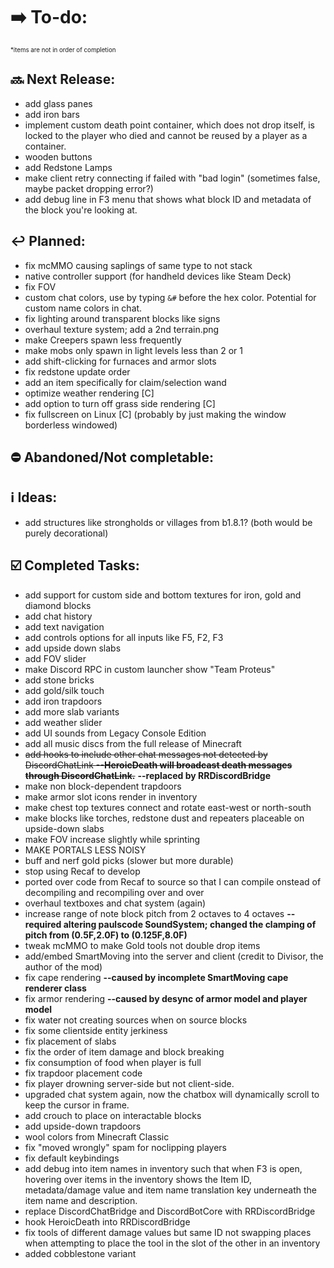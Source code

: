 # ➡️ To-do:
<sup><sup>*items are not in order of completion</sup></sup>

## 🔜 Next Release:
- add glass panes
- add iron bars
- implement custom death point container, which does not drop itself, is locked to the player who died and cannot be reused by a player as a container.
- wooden buttons
- add Redstone Lamps
- make client retry connecting if failed with "bad login" (sometimes false, maybe packet dropping error?) 
- add debug line in F3 menu that shows what block ID and metadata of the block you're looking at.


## ↩️ Planned:
- fix mcMMO causing saplings of same type to not stack
- native controller support (for handheld devices like Steam Deck)
- fix FOV
- custom chat colors, use by typing `&#` before the hex color. Potential for custom name colors in chat.
- fix lighting around transparent blocks like signs
- overhaul texture system; add a 2nd terrain.png
- make Creepers spawn less frequently
- make mobs only spawn in light levels less than 2 or 1
- add shift-clicking for furnaces and armor slots
- fix redstone update order
- add an item specifically for claim/selection wand
- optimize weather rendering [C]
- add option to turn off grass side rendering [C]
- fix fullscreen on Linux [C] (probably by just making the window borderless windowed)

## ⛔ Abandoned/Not completable:

## ℹ️ Ideas:
- add structures like strongholds or villages from b1.8.1? (both would be purely decorational)

## ☑️ Completed Tasks:
- add support for custom side and bottom textures for iron, gold and diamond blocks
- add chat history
- add text navigation
- add controls options for all inputs like F5, F2, F3
- add upside down slabs
- add FOV slider
- make Discord RPC in custom launcher show "Team Proteus"
- add stone bricks
- add gold/silk touch
- add iron trapdoors
- add more slab variants
- add weather slider
- add UI sounds from Legacy Console Edition
- add all music discs from the full release of Minecraft
- ~~add hooks to include other chat messages not detected by DiscordChatLink  **--HeroicDeath will broadcast death messages through DiscordChatLink.**~~ **--replaced by RRDiscordBridge**
- make non block-dependent trapdoors
- make armor slot icons render in inventory
- make chest top textures connect and rotate east-west or north-south
- make blocks like torches, redstone dust and repeaters placeable on upside-down slabs
- make FOV increase slightly while sprinting
- MAKE PORTALS LESS NOISY
- buff and nerf gold picks (slower but more durable)
- stop using Recaf to develop
- ported over code from Recaf to source so that I can compile onstead of decompiling and recompiling over and over
- overhaul textboxes and chat system (again)
- increase range of note block pitch from 2 octaves to 4 octaves **--required altering paulscode SoundSystem; changed the clamping of pitch from (0.5F,2.0F) to (0.125F,8.0F)**
- tweak mcMMO to make Gold tools not double drop items
- add/embed SmartMoving into the server and client (credit to Divisor, the author of the mod)
- fix cape rendering **--caused by incomplete SmartMoving cape renderer class**
- fix armor rendering **--caused by desync of armor model and player model**
- fix water not creating sources when on source blocks
- fix some clientside entity jerkiness
- fix placement of slabs
- fix the order of item damage and block breaking
- fix consumption of food when player is full
- fix trapdoor placement code
- fix player drowning server-side but not client-side.
- upgraded chat system again, now the chatbox will dynamically scroll to keep the cursor in frame.
- add crouch to place on interactable blocks
- add upside-down trapdoors
- wool colors from Minecraft Classic
- fix "moved wrongly" spam for noclipping players
- fix default keybindings
- add debug into item names in inventory such that when F3 is open, hovering over items in the inventory shows the Item ID, metadata/damage value and item name translation key underneath the item name and description.
- replace DiscordChatBridge and DiscordBotCore with RRDiscordBridge
- hook HeroicDeath into RRDiscordBridge
- fix tools of different damage values but same ID not swapping places when attempting to place the tool in the slot of the other in an inventory
- added cobblestone variant